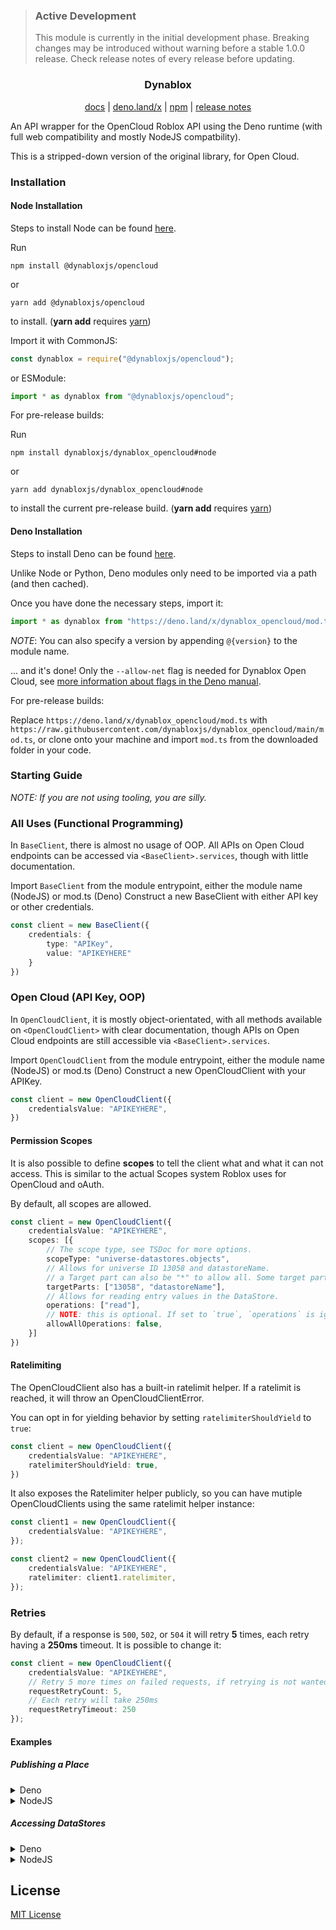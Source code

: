 > ### Active Development
> This module is currently in the initial development phase. Breaking changes may be introduced without warning before a stable 1.0.0 release. Check release notes of every release before updating.

### <p align="center">Dynablox</p>
<p align="center">
<a href="https://doc.deno.land/https://deno.land/x/dynablox_opencloud/mod.ts">docs</a>
| <a href="https://deno.land/x/dynablox_opencloud">deno.land/x</a>
| <a href="https://www.npmjs.com/package/@dynabloxjs/opencloud">npm</a>
| <a href="https://github.com/dynabloxjs/dynablox_opencloud/releases">release notes</a>
</p>

An API wrapper for the OpenCloud Roblox API using the Deno runtime (with full web compatibility and mostly NodeJS compatbility).

This is a stripped-down version of the original library, for Open Cloud.

### Installation
#### Node Installation
Steps to install Node can be found [here](https://nodejs.org).<br />

Run

```
npm install @dynabloxjs/opencloud
```

or

```
yarn add @dynabloxjs/opencloud
```

to install. (**yarn add** requires [yarn](https://yarnpkg.com))

Import it with CommonJS:

```js
const dynablox = require("@dynabloxjs/opencloud");
```

or ESModule:

```js
import * as dynablox from "@dynabloxjs/opencloud";
```

For pre-release builds:

Run

```
npm install dynabloxjs/dynablox_opencloud#node
```

or

```
yarn add dynabloxjs/dynablox_opencloud#node
```

to install the current pre-release build. (**yarn add** requires [yarn](https://yarnpkg.com))

#### Deno Installation
Steps to install Deno can be found [here](https://github.com/denoland/deno_install).

Unlike Node or Python, Deno modules only need to be imported via a path (and then cached).

Once you have done the necessary steps, import it:

```ts
import * as dynablox from "https://deno.land/x/dynablox_opencloud/mod.ts";
``` 

*NOTE*: You can also specify a version by appending `@{version}` to the module name.

... and it's done! Only the `--allow-net` flag is needed for Dynablox Open Cloud, see [more information about flags in the Deno manual](https://deno.land/manual/getting_started/permissions).

For pre-release builds:

Replace `https://deno.land/x/dynablox_opencloud/mod.ts` with `https://raw.githubusercontent.com/dynabloxjs/dynablox_opencloud/main/mod.ts`, or clone onto your machine and import `mod.ts` from the downloaded folder in your code.

### Starting Guide
*NOTE: If you are not using tooling, you are silly.*

### All Uses (Functional Programming)
In `BaseClient`, there is almost no usage of OOP. All APIs on Open Cloud endpoints can be accessed via `<BaseClient>.services`, though with little documentation.

Import `BaseClient` from the module entrypoint, either the module name (NodeJS) or mod.ts (Deno)
Construct a new BaseClient with either API key or other credentials. 
```typescript
const client = new BaseClient({
    credentials: {
        type: "APIKey",
        value: "APIKEYHERE"
    }
})
```

### Open Cloud (API Key, OOP)
In `OpenCloudClient`, it is mostly object-orientated, with all methods available on `<OpenCloudClient>` with clear documentation, though APIs on Open Cloud endpoints are still accessible via `<BaseClient>.services`.

Import `OpenCloudClient` from the module entrypoint, either the module name (NodeJS) or mod.ts (Deno)
Construct a new OpenCloudClient with your APIKey.
```typescript
const client = new OpenCloudClient({
    credentialsValue: "APIKEYHERE",
})
```

#### Permission Scopes
It is also possible to define **scopes** to tell the client what and what it can not access. 
This is similar to the actual Scopes system Roblox uses for OpenCloud and oAuth.

By default, all scopes are allowed.
```typescript
const client = new OpenCloudClient({
    credentialsValue: "APIKEYHERE",
    scopes: [{
        // The scope type, see TSDoc for more options.
        scopeType: "universe-datastores.objects",
        // Allows for universe ID 13058 and datastoreName.
        // a Target part can also be "*" to allow all. Some target parts may be optional.
        targetParts: ["13058", "datastoreName"],
        // Allows for reading entry values in the DataStore.
        operations: ["read"],
        // NOTE: this is optional. If set to `true`, `operations` is ignored.
        allowAllOperations: false,
    }]
})
```

#### Ratelimiting
The OpenCloudClient also has a built-in ratelimit helper. If a ratelimit is reached, it will throw an OpenCloudClientError.

You can opt in for yielding behavior by setting `ratelimiterShouldYield` to `true`:
```typescript
const client = new OpenCloudClient({
    credentialsValue: "APIKEYHERE",
    ratelimiterShouldYield: true,
})
```

It also exposes the Ratelimiter helper publicly, so you can have mutiple OpenCloudClients using the same ratelimit helper instance:
```typescript
const client1 = new OpenCloudClient({
    credentialsValue: "APIKEYHERE",
});

const client2 = new OpenCloudClient({
    credentialsValue: "APIKEYHERE",
    ratelimiter: client1.ratelimiter,
});
```

### Retries
By default, if a response is `500`, `502`, or `504` it will retry **5** times, each retry having a **250ms** timeout. It is possible to change it:
```typescript
const client = new OpenCloudClient({
    credentialsValue: "APIKEYHERE",
    // Retry 5 more times on failed requests, if retrying is not wanted, set it to `0`.
    requestRetryCount: 5,
    // Each retry will take 250ms
    requestRetryTimeout: 250
});
```

#### Examples
##### Publishing a Place
<details>
    <summary>Deno</summary>

```typescript
import { OpenCloudClient } from "https://deno.land/x/dynablox_opencloud/mod.ts";

const client = new OpenCloudClient({
    credentialsValue: "APIKEYHERE",
    scopes: [{
        // Tell the client we have access to updating place data in the universe 13058, and no other universe.
        type: "universe-places",
        targetParts: ["13058"],
        operations: ["write"],
    }],
});

// The methods have "base" because it doesn't actually make any HTTP requests.
const place = client.getBaseUniverse(13058).getBasePlace(1818);

const fileData = await Deno.readFile("./place.rbxl");

// Updates the content of the place for the Saved version type.
const placeVersion = await place.updateContents(fileData, "Saved");

console.log(`Updated place to version ${placeVersion}`);
```

</details>

<details>
    <summary>NodeJS</summary>

```javascript
const { OpenCloudClient } = require("@dynabloxjs/opencloud");
const fs = require("fs/promises");

const client = new OpenCloudClient({
    credentialsValue: "APIKEYHERE",
    scopes: [{
        // Tell the client we have access to updating place data in the universe 13058, and no other universe.
        type: "universe-places",
        targetParts: ["13058"],
        operations: ["write"],
    }],
});

// The methods have "base" because it doesn't actually make any HTTP requests.
const place = client.getBaseUniverse(13058).getBasePlace(1818);

(async () => {
    const fileData = await fs.readFile("./place.rbxl");
    
    // Updates the content of the place for the Saved version type.
    const placeVersion = await place.updateContents(fileData, "Saved");
    
    console.log(`Updated place to version ${placeVersion}`);
})();
```

</details>

##### Accessing DataStores
<details>
    <summary>Deno</summary>

```typescript
import { OpenCloudClient } from "https://deno.land/x/dynablox_opencloud/mod.ts";

const client = new OpenCloudClient({
    credentialsValue: "APIKEYHERE",
    scopes: [{
        // Tell the client we have access to reading and listing DataStore objects on universe 13058 and not any other universe.
        type: "universe-datastores.objects",
        targetParts: ["13058"],
        operations: ["read", "list"],
    }],
});

// The method has "base" because it doesn't actually make any HTTP requests.
const datastore = client.getBaseUniverse(13058).getStandardDataStore("TestStore");

// `ServicePage` has an async iterator implementation, let's use it.
for await (const keys of datastore.listEntries()) {
    keys.forEach(({key}) => {
        console.log(key);
        if (key.startsWith("Player")) {
            const data = await datastore.getEntry(key);

            console.log(`${key} data length: ${JSON.stringify(data).length}`);
        }
    });
}

// Or:
// const keys = await datastore.listEntries().getCurrentPage();
// keys.data.forEach(({key}) => ...);
// Get more data:
// const moreKeys = await keys.getNextPage();
// moreKeys.data.forEach(({key}) => ...);
```
</details>

<details>
    <summary>NodeJS</summary>

```javascript
const { OpenCloudClient } = require("@dynabloxjs/opencloud");

const client = new OpenCloudClient({
    credentialsValue: "APIKEYHERE",
    scopes: [{
        // Tell the client we have access to reading and listing DataStore objects on universe 13058 and not any other universe.
        type: "universe-datastores.objects",
        targetParts: ["13058"],
        operations: ["read", "list"],
    }],
});

// The method has "base" because it doesn't actually make any HTTP requests.
const datastore = client.getBaseUniverse(13058).getStandardDataStore("TestStore");

(async () => {
    // `ServicePage` has an async iterator implementation, let's use it.
    for await (const keys of datastore.listEntries()) {
        keys.forEach(({key}) => {
            console.log(key);
            if (key.startsWith("Player")) {
                const data = await datastore.getEntry(key);
                
                console.log(`${key} data length: ${JSON.stringify(data).length}`);
            }
        });
    }

    // Or:
    // const keys = await datastore.listEntries().getCurrentPage();
    // keys.data.forEach(({key}) => ...);
    // Get more data:
    // const moreKeys = await keys.getNextPage();
    // moreKeys.data.forEach(({key}) => ...);
})();
```

</details>

## License
[MIT License](https://github.com/dynabloxjs/dynablox_opencloud/blob/main/LICENSE)